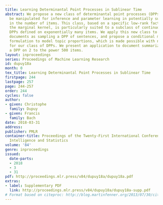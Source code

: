 ```yaml
---
title: Learning Determinantal Point Processes in Sublinear Time
abstract: We propose a new class of determinantal point processes (DPPs) which can
  be manipulated for inference and parameter learning in potentially sublinear time
  in the number of items. This class, based on a specific low-rank factorization of
  the marginal kernel, is particularly suited to a subclass of continuous DPPs  and
  DPPs defined on exponentially many items. We apply this new class to modelling text
  documents as sampling a DPP of sentences, and propose a conditional maximum likelihood
  formulation to model topic proportions, which is made possible with no approximation
  for our class of DPPs. We present an application to document summarization with
  a DPP on 2 to the power 500 items.
layout: inproceedings
series: Proceedings of Machine Learning Research
id: dupuy18a
month: 0
tex_title: Learning Determinantal Point Processes in Sublinear Time
firstpage: 244
lastpage: 257
page: 244-257
order: 244
cycles: false
author:
- given: Christophe
  family: Dupuy
- given: Francis
  family: Bach
date: 2018-03-31
address: 
publisher: PMLR
container-title: Proceedings of the Twenty-First International Conference on Artficial
  Intelligence and Statistics
volume: '84'
genre: inproceedings
issued:
  date-parts:
  - 2018
  - 3
  - 31
pdf: http://proceedings.mlr.press/v84/dupuy18a/dupuy18a.pdf
extras:
- label: Supplementary PDF
  link: http://proceedings.mlr.press/v84/dupuy18a/dupuy18a-supp.pdf
# Format based on citeproc: http://blog.martinfenner.org/2013/07/30/citeproc-yaml-for-bibliographies/
---
```

